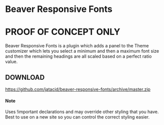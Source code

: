 # Beaver Responsive Fonts

# PROOF OF CONCEPT ONLY

Beaver Responsive Fonts is a plugin which adds a panel to the Theme customizer which lets you select a minimum and then a maximum font size and then the remaining headings are all scaled based on a perfect ratio value.

## DOWNLOAD
https://github.com/jatacid/beaver-responsive-fonts/archive/master.zip

#### Note
Uses !important declarations and may override other styling that you have. Best to use on a new site so you can control the correct styling easier.
